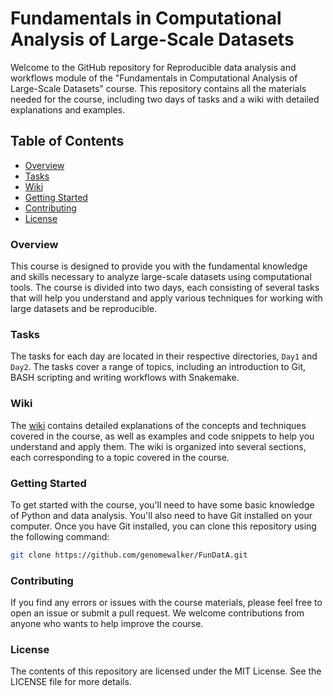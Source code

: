 # Fundamentals in Computational Analysis of Large-Scale Datasets

Welcome to the GitHub repository for Reproducible data analysis and workflows module of the "Fundamentals in Computational Analysis of Large-Scale Datasets" course. This repository contains all the materials needed for the course, including two days of tasks and a wiki with detailed explanations and examples.

## Table of Contents

- [Overview](#overview)
- [Tasks](#tasks)
- [Wiki](#wiki)
- [Getting Started](#getting-started)
- [Contributing](#contributing)
- [License](#license)

### Overview

This course is designed to provide you with the fundamental knowledge and skills necessary to analyze large-scale datasets using computational tools. The course is divided into two days, each consisting of several tasks that will help you understand and apply various techniques for working with large datasets and be reproducible.

### Tasks

The tasks for each day are located in their respective directories, `Day1` and `Day2`. The tasks cover a range of topics, including an introduction to Git, BASH scripting and writing workflows with Snakemake.

### Wiki

The [wiki](https://github.com/genomewalker/FunDatA/wiki) contains detailed explanations of the concepts and techniques covered in the course, as well as examples and code snippets to help you understand and apply them. The wiki is organized into several sections, each corresponding to a topic covered in the course.

### Getting Started

To get started with the course, you'll need to have some basic knowledge of Python and data analysis. You'll also need to have Git installed on your computer. Once you have Git installed, you can clone this repository using the following command:

```bash
git clone https://github.com/genomewalker/FunDatA.git
```
### Contributing

If you find any errors or issues with the course materials, please feel free to open an issue or submit a pull request. We welcome contributions from anyone who wants to help improve the course.

### License

The contents of this repository are licensed under the MIT License. See the LICENSE file for more details.